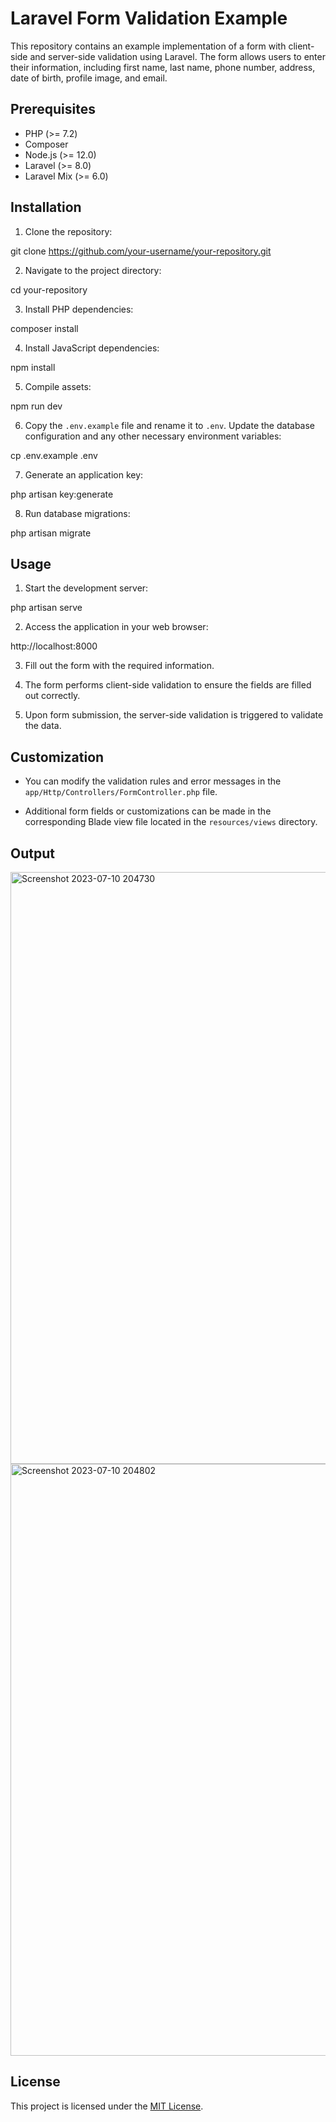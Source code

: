 # Laravel Form Validation Example

This repository contains an example implementation of a form with client-side and server-side validation using Laravel. The form allows users to enter their information, including first name, last name, phone number, address, date of birth, profile image, and email.

## Prerequisites

- PHP (>= 7.2)
- Composer
- Node.js (>= 12.0)
- Laravel (>= 8.0)
- Laravel Mix (>= 6.0)

## Installation

1. Clone the repository:

git clone https://github.com/your-username/your-repository.git


2. Navigate to the project directory:

cd your-repository

3. Install PHP dependencies:

composer install

4. Install JavaScript dependencies:

npm install

5. Compile assets:

npm run dev

6. Copy the `.env.example` file and rename it to `.env`. Update the database configuration and any other necessary environment variables:

cp .env.example .env

7. Generate an application key:

php artisan key:generate

8. Run database migrations:

php artisan migrate


## Usage

1. Start the development server:

php artisan serve

2. Access the application in your web browser:

http://localhost:8000


3. Fill out the form with the required information.

4. The form performs client-side validation to ensure the fields are filled out correctly.

5. Upon form submission, the server-side validation is triggered to validate the data.

## Customization

- You can modify the validation rules and error messages in the `app/Http/Controllers/FormController.php` file.

- Additional form fields or customizations can be made in the corresponding Blade view file located in the `resources/views` directory.

## Output

<img width="947" alt="Screenshot 2023-07-10 204730" src="https://github.com/dearam/newdearamportfolio/assets/80329368/793a1e14-4d8f-48ed-95f6-488d20c6a8c5">

<img width="947" alt="Screenshot 2023-07-10 204802" src="https://github.com/dearam/newdearamportfolio/assets/80329368/f3af5f61-340c-4a18-853d-618481c490bb">


## License

This project is licensed under the [MIT License](LICENSE).


